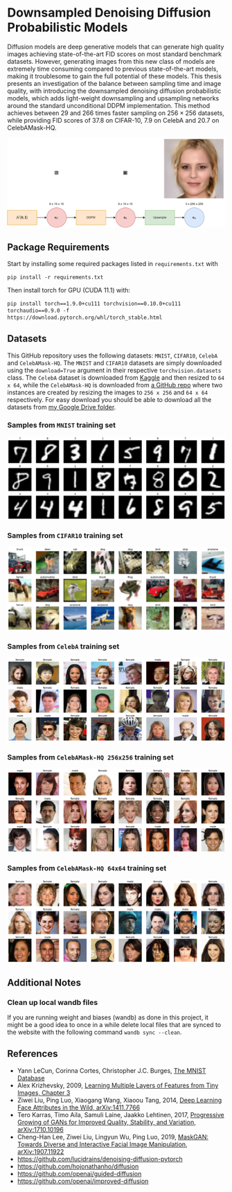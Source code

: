 # Downsampled Denoising Diffusion Probabilistic Models
Diffusion models are deep generative models that can generate high quality images achieving state-of-the-art FID scores on most standard benchmark datasets. However, generating images from this new class of models are extremely time consuming compared to previous state-of-the-art models, making it troublesome to gain the full potential of these models. This thesis presents an investigation of the balance between sampling time and image quality, with introducing the downsampled denoising diffusion probabilistic models, which adds light-weight downsampling and upsampling networks around the standard unconditional DDPM implementation. This method achieves between 29 and 266 times faster sampling on $256\times 256$ datasets, while providing FID scores of 37.8 on CIFAR-10, 7.9 on CelebA and 20.7 on CelebAMask-HQ.

![dDDPM example](/images/x4upsample.png)


## Package Requirements

Start by installing some required packages listed in `requirements.txt` with

```cli
pip install -r requirements.txt
```

Then install torch for GPU (CUDA 11.1) with:
```cli
pip install torch==1.9.0+cu111 torchvision==0.10.0+cu111 torchaudio==0.9.0 -f https://download.pytorch.org/whl/torch_stable.html
```


## Datasets

This GitHub repository uses the following datasets: `MNIST`, `CIFAR10`, `CelebA` and `CelebAMask-HQ`. The `MNIST` and `CIFAR10` datasets are simply downloaded using the `download=True` argument in their respective `torchvision.datasets` class. The `CelebA` dataset is downloaded from [Kaggle](https://www.kaggle.com/datasets/jessicali9530/celeba-dataset) and then resized to `64 x 64`, while the `CelebAMask-HQ` is downloaded from [a GitHub repo](https://github.com/ndb796/CelebA-HQ-Face-Identity-and-Attributes-Recognition-PyTorch) where two instances are created by resizing the images to `256 x 256` and `64 x 64` respectively. For easy download you should be able to download all the datasets from [my Google Drive folder](https://drive.google.com/drive/folders/15sfoeQOmZ3DyEEeV4qfIe1GfRvarLkoG?usp=sharing).

### Samples from `MNIST` training set
![MNIST training examples](/images/mnist.png)

### Samples from `CIFAR10` training set
![CIFAR10 training examples](/images/cifar10.png)

### Samples from `CelebA` training set
![CelebA training examples](/images/celeba.png)

### Samples from `CelebAMask-HQ 256x256` training set
![CelebAMask-HQ-256 training examples](/images/celeba_hq.png)

### Samples from `CelebAMask-HQ 64x64` training set
![CelebAMask-HQ-64 training examples](/images/celeba_hq_64.png)


## Additional Notes

### Clean up local wandb files
If you are running weight and biases (wandb) as done in this project, it might be a good idea to once in a while delete local files that are synced to the website with the following command `wandb sync --clean`.

## References
- Yann LeCun, Corinna Cortes, Christopher J.C. Burges, [The MNIST Database](http://yann.lecun.com/exdb/mnist/)
- Alex Krizhevsky, 2009, [Learning Multiple Layers of Features from Tiny Images, Chapter 3](https://www.cs.toronto.edu/~kriz/learning-features-2009-TR.pdf)
- Ziwei Liu, Ping Luo, Xiaogang Wang, Xiaoou Tang, 2014, [Deep Learning Face Attributes in the Wild, arXiv:1411.7766](https://arxiv.org/abs/1411.7766v3)
- Tero Karras, Timo Aila, Samuli Laine, Jaakko Lehtinen, 2017, [Progressive Growing of GANs for Improved Quality, Stability, and Variation, arXiv:1710.10196](https://arxiv.org/abs/1710.10196v3)
- Cheng-Han Lee, Ziwei Liu, Lingyun Wu, Ping Luo, 2019, [MaskGAN: Towards Diverse and Interactive Facial Image Manipulation, arXiv:1907.11922](https://arxiv.org/abs/1907.11922)
- https://github.com/lucidrains/denoising-diffusion-pytorch
- https://github.com/hojonathanho/diffusion
- https://github.com/openai/guided-diffusion
- https://github.com/openai/improved-diffusion
